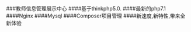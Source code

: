 ###教师信息管理展示中心
####基于thinkphp5.0.
####最新的php7.1
####Nginx
####Mysql
####Composer项目管理
####新速度,新特性,带来全新体验
